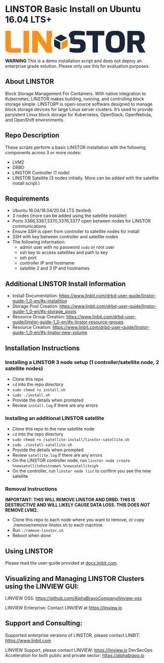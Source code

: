 # LINSTOR Basic Install on Ubuntu 16.04 LTS+

![LINSTOR](./img/LINSTOR_Logo_v4.png)

**WARNING** This is a demo installation script and does not deploy an enterprise grade solution. Please only use this for evaluation purposes.

## About LINSTOR
Block Storage Management For Containers. With native integration to Kubernetes, LINSTOR makes building, running, and controlling block storage simple. LINSTOR® is open-source software designed to manage block storage devices for large Linux server clusters. It’s used to provide persistent Linux block storage for Kubernetes, OpenStack, OpenNebula, and OpenShift environments. 

## Repo Description
These scripts perform a basic LINSTOR installation with the following components across 3 or more nodes:

* LVM2
* DRBD
* LINSTOR Controller (1 node)
* LINSTOR Satellite (3 nodes initially. More can be added with the satellite install script.)

## Requirements

* Ubuntu 16.04/18.04/20.04 LTS (tested)
* 3 nodes (more can be added using the satellite installer)
* Ports 3366,3367,3370,3376,3377 open between nodes for LINSTOR communications
* Ensure SSH is open from controller to satellite nodes for install
* SSH with key between controller and satellite nodes
* The following information:
  * admin user with no password `sudo` or root user
  * ssh key to access satellites and path to key
  * ssh port
  * controller IP and hostname
  * satellite 2 and 3 IP and hostnames

## Additional LINSTOR Install Information

- Install Documentation: https://www.linbit.com/drbd-user-guide/linstor-guide-1_0-en/#s-installtion
- Storage Pool Creation: https://www.linbit.com/drbd-user-guide/linstor-guide-1_0-en/#s-storage_pools
- Resource Group Creation: https://www.linbit.com/drbd-user-guide/linstor-guide-1_0-en/#s-linstor-resource-groups
- Resource Creation: https://www.linbit.com/drbd-user-guide/linstor-guide-1_0-en/#s-linstor-new-volume

## Installation Instructions

### Installing a LINSTOR 3 node setup (1 controller/satellite node, 2 satellite nodes)
* Clone this repo
* `cd` into the repo directory
* `sudo chmod +x install.sh`
* `sudo ./install.sh`
* Provide the details when prompted
* Review `install.log` if there are any errors

### Installing an additional LINSTOR satellite
* Clone this repo to the new satellite node
* `cd` into the repo directory
* `sudo chmod +x /satellite-install/linstor-satellite.sh`
* `sudo ./install-satellite.sh`
* Provide the details when prompted
* Review `satellite.log` if there are any errors
* On the LINSTOR controller node, run `linstor node create %newsatellitehostname% %newsatelliteip%`
* On the controller, run `linstor node list` to confirm you see the new satellite


### Removal Instructions

**IMPORTANT: THIS WILL REMOVE LINSTOR AND DRBD. THIS IS DESTRUCTIVE AND WILL LIKELY CAUSE DATA LOSS. THIS DOES _NOT_ REMOVE LVM2.**

* Clone this repo to each node where you want to remove, or copy ./remove/remove-linstor.sh to each machine.
* Run `./remove-linstor.sh`
* Reboot when done

## Using LINSTOR

Please read the user-guide provided at [docs.linbit.com](https://docs.linbit.com).

## Visualizing and Managing LINSTOR Clusters using the LINVIEW GUI:

LINVIEW OSS: https://github.com/AlphaBravoCompany/linview-oss

LINVIEW Enterprise: Contact LINVIEW at https://linview.io

## Support and Consulting:

Supported enterprise versions of LINSTOR, please contact LINBIT: https://www.linbit.com

LINVIEW Support, please contact LINVIEW: https://linview.io
DevSecOps Acceleration for both public and private sector: https://alphabravo.io
